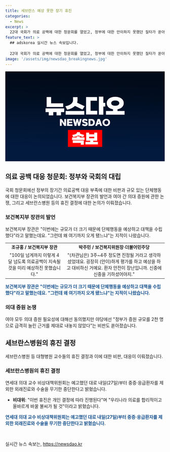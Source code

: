 ```yaml
---
title: 세브란스 예상 못한 장기 휴진
categories:
  - News
excerpt: >
  22대 국회가 의료 공백에 대한 청문회를 열었고, 정부에 대한 안이하지 못했던 질타가 쏟아졌습니다. 세브란스병원 교수들이 휴진을 강행하기로 했으며, 보건복지부 장관은 정부의 의료공백 대비 부족에 대해 변명했습니다. 여야는 의대 증원 필요성에 동의했지만 정부의 증원 규모를 놓고 분쟁 중입니다. 또한 세브란스 병원을 비롯한 몇몇 대형병원이 휴진을 결정했지만, 다른 대형병원은 휴진을 유예하기로 결정했습니다.
feature_text: >
  ## adskorea 실시간 뉴스 속보입니다.

  22대 국회가 의료 공백에 대한 청문회를 열었고, 정부에 대한 안이하지 못했던 질타가 쏟아졌습니다. 세브란스병원 교수들이 휴진을 강행하기로 했으며, 보건복지부 장관은 정부의 의료공백 대비 부족에 대해 변명했습니다. 여야는 의대 증원 필요성에 동의했지만 정부의 증원 규모를 놓고 분쟁 중입니다. 또한 세브란스 병원을 비롯한 몇몇 대형병원이 휴진을 결정했지만, 다른 대형병원은 휴진을 유예하기로 결정했습니다.
image: '/assets/img/newsdao_breakingnews.jpg'
---
```


<p><img src="/assets/img/newsdao_breakingnews.jpg" alt="adskorea 속보" /></p>

<h2 data-ke-size="size26">의료 공백 대응 청문회: 정부와 국회의 대립</h2>

<p>국회 청문회에선 정부의 장기간 의료공백 대응 부족에 대한 비판과 규모 있는 단체행동에 대한 대응이 논의되었습니다. 보건복지부 장관의 발언과 여야 간 의대 증원에 관한 논쟁, 그리고 세브란스병원 등의 휴진 결정에 대한 논의가 이뤄졌습니다.</p>

<h3>보건복지부 장관의 발언</h3>

<p data-ke-size="size16">보건복지부 장관은 "이번에는 규모가 더 크기 때문에 단체행동을 예상하고 대책을 수립했다"라고 말했는데요. "그런데 왜 여기까지 오게 됐느냐"는 지적이 나왔습니다.</p>

<table>
    <tr>
        <td style="text-align: center; height: 17px;"><b>조규홍 / 보건복지부 장관</b></td>
        <td style="text-align: center; height: 17px;"><b>박주민 / 보건복지위원장·더불어민주당</b></td>
    </tr>
    <tr>
        <td style="text-align: center; height: 17px;">"100일 넘게까지 이렇게 4달 넘도록 의료공백이 지속될 것을 미리 예상하진 못했습니다."</td>
        <td style="text-align: center; height: 17px;">"(차관님은) 3주~4주 정도면 진정될 거라고 생각하셨었데요. 굉장히 (안이)하게 평가를 하고 예상을 하고 대비하신 거예요. 환자 안전이 장난입니까. 신중에 신중을 기하셨어야지."</td>
    </tr>
</table>

<p data-ke-size="size16"><b><span style="color: #1a5490;">보건복지부 장관은 "이번에는 규모가 더 크기 때문에 단체행동을 예상하고 대책을 수립했다"라고 말했는데요. "그런데 왜 여기까지 오게 됐느냐"는 지적이 나왔습니다.</span></b></p>

<h3>의대 증원 논쟁</h3>

<p data-ke-size="size16">여야 모두 의대 증원 필요성에 대해선 동의했지만 야당에선 "정부가 증원 규모를 2천 명으로 급격히 늘린 근거를 제대로 내놓지 않았다"는 비판도 쏟아졌습니다.</p>

<h2 data-ke-size="size26">세브란스병원의 휴진 결정</h2>

<p>세브란스병원 등 대형병원 교수들의 휴진 결정과 이에 대한 비판, 대응이 이뤄졌습니다.</p>

<h3>세브란스병원의 휴진 결정</h3>

<p data-ke-size="size16">연세대 의대 교수 비상대책위원회는 예고했던 대로 내일(27일)부터 중증·응급환자를 제외한 외래진료와 수술을 무기한 중단한다고 밝혔습니다.</p>

<ul>
    <li><b>비대위</b>: "이번 휴진은 개인 결정에 따라 진행된다"며 "우리나라 의료를 합리적이고 올바르게 바꿀 불씨가 될 것"이라고 밝혔습니다.</li>
</ul>

<p data-ke-size="size16"><b><span style="color: #1a5490;">연세대 의대 교수 비상대책위원회는 예고했던 대로 내일(27일)부터 중증·응급환자를 제외한 외래진료와 수술을 무기한 중단한다고 밝혔습니다.</span></b></p>

<p data-ke-size="size16">&nbsp;</p>
실시간 뉴스 속보는, <a href="https://newsdao.kr" rel="dofollow">https://newsdao.kr</a>


